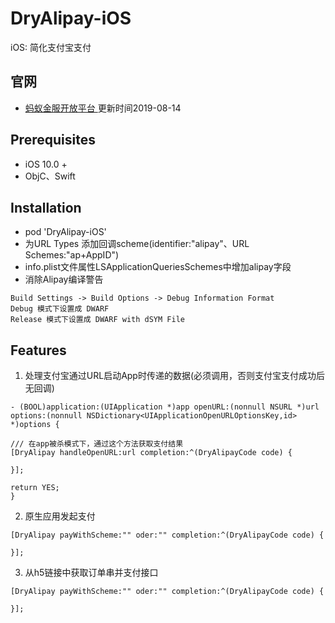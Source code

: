 # DryAlipay-iOS
iOS: 简化支付宝支付 

## 官网
* [蚂蚁金服开放平台 ](https://docs.open.alipay.com/54/104509) 更新时间2019-08-14

## Prerequisites
* iOS 10.0 +
* ObjC、Swift

## Installation
* pod 'DryAlipay-iOS'
* 为URL Types 添加回调scheme(identifier:"alipay"、URL Schemes:"ap+AppID")
* info.plist文件属性LSApplicationQueriesSchemes中增加alipay字段
* 消除Alipay编译警告
```
Build Settings -> Build Options -> Debug Information Format
Debug 模式下设置成 DWARF
Release 模式下设置成 DWARF with dSYM File
```

## Features
1. 处理支付宝通过URL启动App时传递的数据(必须调用，否则支付宝支付成功后无回调)
``` 
- (BOOL)application:(UIApplication *)app openURL:(nonnull NSURL *)url options:(nonnull NSDictionary<UIApplicationOpenURLOptionsKey,id> *)options {

/// 在app被杀模式下，通过这个方法获取支付结果
[DryAlipay handleOpenURL:url completion:^(DryAlipayCode code) {

}];

return YES;
}
```
2. 原生应用发起支付
```
[DryAlipay payWithScheme:"" oder:"" completion:^(DryAlipayCode code) {

}];
```
3. 从h5链接中获取订单串并支付接口
```
[DryAlipay payWithScheme:"" oder:"" completion:^(DryAlipayCode code) {

}];
```
